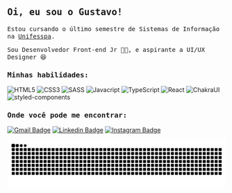 <h2><samp>Oi, eu sou o Gustavo!</samp></h2>

<p><samp>Estou cursando o último semestre de Sistemas de Informação na <a href="https://www.unifesspa.edu.br/">Unifesspa</a>.</samp></p>
<p><samp>Sou Desenvolvedor Front-end Jr 👨‍💻, e aspirante a UI/UX Designer 😆</samp></p>

<h3><samp>Minhas habilidades:</samp></h3>

![HTML5](https://img.shields.io/badge/-HTML5-grey?style=flat-square&logo=HTML5&logoColor=white&labelColor=E34F26)
![CSS3](https://img.shields.io/badge/-CSS3-grey?style=flat-square&logo=CSS3&logoColor=white&labelColor=1572B6)
![SASS](https://img.shields.io/badge/-Sass-grey?style=flat-square&logo=SASS&logoColor=white&labelColor=CC6699)
![Javacript](https://img.shields.io/badge/-Javascript-grey?style=flat-square&logo=Javascript&logoColor=black&labelColor=F7DF1E)
![TypeScript](https://img.shields.io/badge/-TypeScript-grey?style=flat-square&logo=TypeScript&logoColor=white&labelColor=3178C6)
![React](https://img.shields.io/badge/-React-grey?style=flat-square&logo=React&logoColor=black&labelColor=61DAFB)
![ChakraUI](https://img.shields.io/badge/-Chakra%20UI-grey?style=flat-square&logo=Chakra-UI&logoColor=white&labelColor=319795)
![styled-components](https://img.shields.io/badge/-styled--components-grey?style=flat-square&logo=styled-components&logoColor=black&labelColor=DB7093)

<h3><samp>Onde você pode me encontrar:</samp></h3>

[![Gmail Badge](https://img.shields.io/badge/Gmail-D14836?style=for-the-badge&logo=gmail&logoColor=white&link=mailto:gustavocrvl42@gmail.com)](mailto:gustavocrvl42@gmail.com)
[![Linkedin Badge](https://img.shields.io/badge/-LinkedIn-blue?style=for-the-badge&logo=Linkedin&logoColor=white&link=https://www.linkedin.com/in/gustavocrvls/)](https://www.linkedin.com/in/gustavocrvls/)
[![Instagram Badge](https://img.shields.io/badge/-Instagram-E4405F?style=for-the-badge&logo=Instagram&logoColor=white&link=https://www.instagram.com/gustavocrvls/)](https://www.instagram.com/gustavocrvls/)


![Snake animation](https://github.com/gustavocrvls/gustavocrvls/blob/output/github-contribution-grid-snake.svg)

